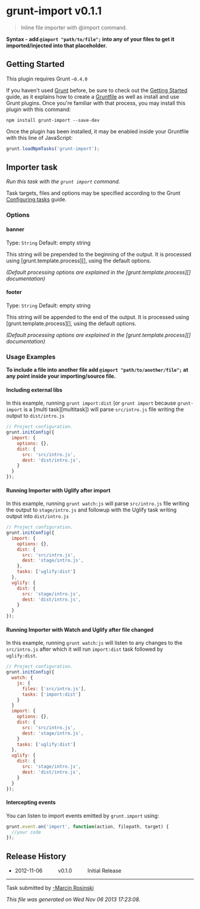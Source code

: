 # grunt-import v0.1.1

> Inline file importer with @import command.

**Syntax - add `@import "path/to/file";` into any of your files to get it imported/injected into that placeholder.**


## Getting Started
This plugin requires Grunt `~0.4.0`

If you haven't used [Grunt](http://gruntjs.com/) before, be sure to check out the [Getting Started](http://gruntjs.com/getting-started) guide, as it explains how to create a [Gruntfile](http://gruntjs.com/sample-gruntfile) as well as install and use Grunt plugins. Once you're familiar with that process, you may install this plugin with this command:

```shell
npm install grunt-import --save-dev
```

Once the plugin has been installed, it may be enabled inside your Gruntfile with this line of JavaScript:

```js
grunt.loadNpmTasks('grunt-import');
```




## Importer task
_Run this task with the `grunt import` command._

Task targets, files and options may be specified according to the Grunt [Configuring tasks](http://gruntjs.com/configuring-tasks) guide.

### Options

#### banner
Type: `String`
Default: empty string

This string will be prepended to the beginning of the output. It is processed using [grunt.template.process][], using the default options.

_(Default processing options are explained in the [grunt.template.process][] documentation)_

#### footer
Type: `String`
Default: empty string

This string will be appended to the end of the output. It is processed using [grunt.template.process][], using the default options.

_(Default processing options are explained in the [grunt.template.process][] documentation)_

### Usage Examples

**To include a file into another file add `@import "path/to/another/file";` at any point inside your importing/source file.**

#### Including external libs

In this example, running `grunt import:dist` (or `grunt import` because `grunt-import` is a [multi task][multitask]) will parse `src/intro.js` file writing the output to `dist/intro.js`

```js
// Project configuration.
grunt.initConfig({
  import: {
    options: {},
    dist: {
      src: 'src/intro.js',
      dest: 'dist/intro.js',
    }
  }
});
```

#### Running Importer with Uglify after import

In this example, running `grunt watch:js` will parse `src/intro.js` file writing the output to `stage/intro.js` and followup with the Uglify task writing output into `dist/intro.js`

```js
// Project configuration.
grunt.initConfig({
  import: {
    options: {},
    dist: {
      src: 'src/intro.js',
      dest: 'stage/intro.js',
    },
    tasks: ['uglify:dist']
  },
  uglify: {
    dist: {
      src: 'stage/intro.js',
      dest: 'dist/intro.js',
    }
  }
});
```

#### Running Importer with Watch and Uglify after file changed

In this example, running `grunt watch:js` will listen to any changes to the `src/intro.js` after which it will run `import:dist` task followed by `uglify:dist`.

```js
// Project configuration.
grunt.initConfig({
  watch: {
    js: {
      files: ['src/intro.js'],
      tasks: ['import:dist']
    }
  }
  import: {
    options: {},
    dist: {
      src: 'src/intro.js',
      dest: 'stage/intro.js',
    }
    tasks: ['uglify:dist']
  },
  uglify: {
    dist: {
      src: 'stage/intro.js',
      dest: 'dist/intro.js',
    }
  }
});
```

#### Intercepting events

You can listen to import events emitted by `grunt.import` using:

```js
grunt.event.on('import', function(action, filepath, target) {
  //your code
});
```


## Release History

 * 2012-11-06   v0.1.0   Initial Release

---

Task submitted by [-Marcin Rosinski](http://twitter.com/marcinrosinski)

*This file was generated on Wed Nov 06 2013 17:23:08.*
